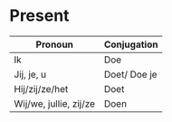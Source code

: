 # Present

| Pronoun                | Conjugation  |
| ---------------------- | ------------ |
| Ik                     | Doe          |
| Jij, je, u             | Doet/ Doe je |
| Hij/zij/ze/het         | Doet         |
| Wij/we, jullie, zij/ze | Doen         |
